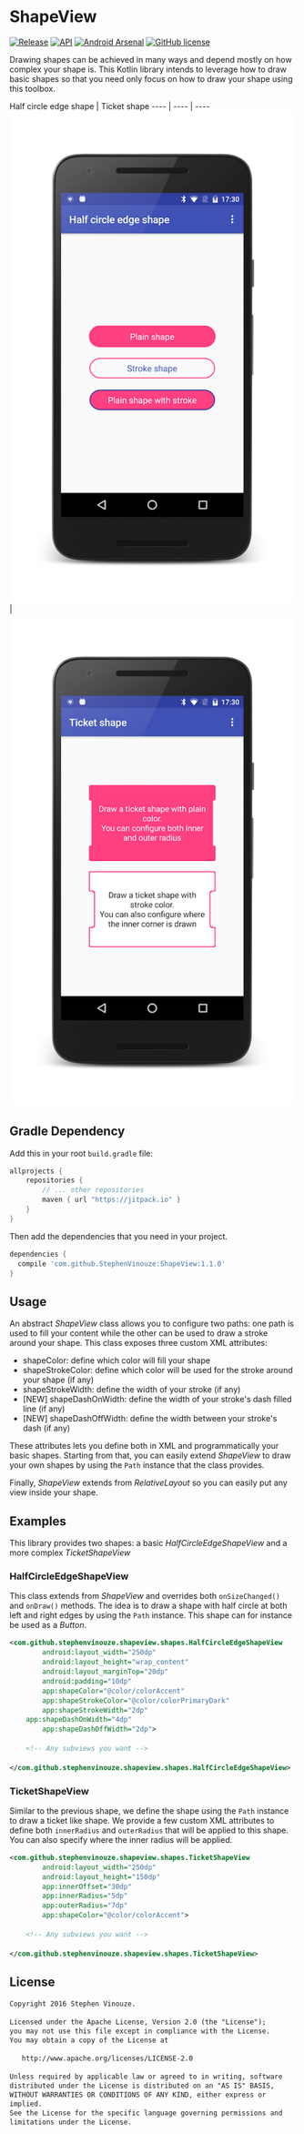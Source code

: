 # ShapeView
[![Release](https://jitpack.io/v/StephenVinouze/ShapeView.svg)](https://jitpack.io/#StephenVinouze/ShapeView)
[![API](https://img.shields.io/badge/API-1%2B-brightgreen.svg?style=flat)](https://android-arsenal.com/api?level=1)
[![Android Arsenal](https://img.shields.io/badge/Android%20Arsenal-ShapeView-red.svg?style=flat)](https://android-arsenal.com/details/1/5240)
[![GitHub
license](http://img.shields.io/badge/license-APACHE2-blue.svg)](https://github.com/StephenVinouze/AdvancedRecyclerView/blob/master/LICENSE)

Drawing shapes can be achieved in many ways and depend mostly on how complex your shape is. This Kotlin library intends to leverage how to draw basic shapes so that you need only focus on how to draw your shape using this toolbox.

Half circle edge shape | Ticket shape
---- | ---- | ----
![Half circle edge shape](art/half_circle_edge.png) | ![Ticket shape](art/ticket.png)

## Gradle Dependency
Add this in your root `build.gradle` file:

```gradle
allprojects {
	repositories {
		// ... other repositories
		maven { url "https://jitpack.io" }
	}
}
```
Then add the dependencies that you need in your project.

```gradle
dependencies {
  compile 'com.github.StephenVinouze:ShapeView:1.1.0'
}
```

## Usage
An abstract *ShapeView* class allows you to configure two paths: one path is used to fill your content while the other can be used to draw a stroke around your shape. This class exposes three custom XML attributes:

* shapeColor: define which color will fill your shape
* shapeStrokeColor: define which color will be used for the stroke around your shape (if any)
* shapeStrokeWidth: define the width of your stroke (if any)
* [NEW] shapeDashOnWidth: define the width of your stroke's dash filled line (if any)
* [NEW] shapeDashOffWidth: define the width between your stroke's dash (if any)

These attributes lets you define both in XML and programmatically your basic shapes. Starting from that, you can easily extend *ShapeView* to draw your own shapes by using the `Path` instance that the class provides.

Finally, *ShapeView* extends from *RelativeLayout* so you can easily put any view inside your shape.

## Examples

This library provides two shapes: a basic *HalfCircleEdgeShapeView* and a more complex *TicketShapeView*

### HalfCircleEdgeShapeView
This class extends from *ShapeView* and overrides both `onSizeChanged()` and `onDraw()` methods. The idea is to draw a shape with half circle at both left and right edges by using the `Path` instance. This shape can for instance be used as a *Button*.

```xml
<com.github.stephenvinouze.shapeview.shapes.HalfCircleEdgeShapeView
        android:layout_width="250dp"
        android:layout_height="wrap_content"
        android:layout_marginTop="20dp"
        android:padding="10dp"
        app:shapeColor="@color/colorAccent"
        app:shapeStrokeColor="@color/colorPrimaryDark"
        app:shapeStrokeWidth="2dp"
	app:shapeDashOnWidth="4dp"
        app:shapeDashOffWidth="2dp">
	
	<!-- Any subviews you want -->
	
</com.github.stephenvinouze.shapeview.shapes.HalfCircleEdgeShapeView>
```

### TicketShapeView
Similar to the previous shape, we define the shape using the `Path` instance to draw a ticket like shape. We provide a few custom XML attributes to define both `innerRadius` and `outerRadius` that will be applied to this shape. You can also specify where the inner radius will be applied.

```xml
<com.github.stephenvinouze.shapeview.shapes.TicketShapeView
        android:layout_width="250dp"
        android:layout_height="150dp"
        app:innerOffset="30dp"
        app:innerRadius="5dp"
        app:outerRadius="7dp"
        app:shapeColor="@color/colorAccent">
	
	<!-- Any subviews you want -->
	
</com.github.stephenvinouze.shapeview.shapes.TicketShapeView>
```

## License

```
Copyright 2016 Stephen Vinouze.

Licensed under the Apache License, Version 2.0 (the "License");
you may not use this file except in compliance with the License.
You may obtain a copy of the License at

   http://www.apache.org/licenses/LICENSE-2.0

Unless required by applicable law or agreed to in writing, software
distributed under the License is distributed on an "AS IS" BASIS,
WITHOUT WARRANTIES OR CONDITIONS OF ANY KIND, either express or implied.
See the License for the specific language governing permissions and
limitations under the License.
```
